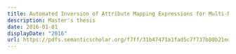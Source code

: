 ```yaml
---
title: Automated Inversion of Attribute Mapping Expressions for Multi-Model Consistency
description: Master's thesis
date: 2016-01-01
displayDate: "2016"
url: https://pdfs.semanticscholar.org/f7ff/31b47471a1fad5c7f737b80b21ed33d73ef0.pdf
---
```


